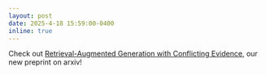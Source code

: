 ```yaml
---
layout: post
date: 2025-4-18 15:59:00-0400
inline: true
---
```


Check out [Retrieval-Augmented Generation with Conflicting Evidence](https://arxiv.org/abs/2504.13079), our new preprint on arxiv!